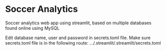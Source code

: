# Soccer Analytics

Soccer analytics web app using streamlit, based on multiple databases found online using MySQL

Edit database name, user and password in secrets.toml file.
Make sure secrets.toml file is in the following route: .../.streamlit/.streamlit/secrets.toml
